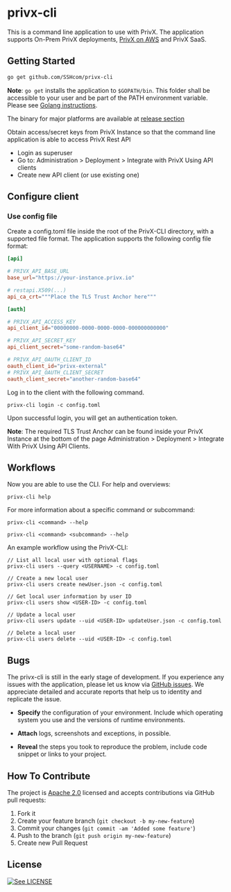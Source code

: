 # privx-cli

This is a command line application to use with PrivX. The application supports On-Prem PrivX deployments, [PrivX on AWS](https://github.com/SSHcom/privx-on-aws) and PrivX SaaS.

## Getting Started

```bash
go get github.com/SSHcom/privx-cli
```

**Note**: `go get` installs the application to `$GOPATH/bin`. This folder shall be accessible to your user and be part of the PATH environment variable. Please see [Golang instructions](https://golang.org/doc/gopath_code.html#GOPATH).

The binary for major platforms are available at [release section](https://github.com/SSHcom/privx-cli/releases)


Obtain access/secret keys from PrivX Instance so that the command line application is able to access PrivX Rest API
* Login as superuser
* Go to: Administration > Deployment > Integrate with PrivX Using API clients
* Create new API client (or use existing one)

<!-- Alternatively, you can use api client on behalf of existing user using its credentials.

```
usage: privx-cli [options] <command> <subcommand> [<subcommand> ...] [parameters]
To see help text, you can run:

  privx-cli help
  privx-cli <command> help
  privx-cli <command> <subcommand> help
``` -->

## Configure client

<!-- It is mandatory to define HTTPS address to PrivX API (e.g. https://example.privx.io)

```bash
# with command line flag
privx-cli -c https://example.privx.io

# with environment variable(s)
export PRIVX_API_BASE_URL=https://example.privx.io
privx-cli
```

### Use user credentials

```bash
# with command line flag
privx-cli --access superuser --secret xhaSgasAU...As

# with environment variable(s)
export PRIVX_API_ACCESS_KEY=superuser
export PRIVX_API_SECRET_KEY=xhaSgasAU...As
privx-cli
```

### Use api client credentials

```bash
# with environment variable(s)
export PRIVX_API_ACCESS_KEY=00000000-0000-0000-0000-000000000000
export PRIVX_API_SECRET_KEY=xhaSgasAU...As
export PRIVX_API_OAUTH_CLIENT_ID=privx-external
export PRIVX_API_OAUTH_CLIENT_SECRET=another-random-base64
privx-cli
``` -->

### Use config file

Create a config.toml file inside the root of the PrivX-CLI directory, with a supported file format.
The application supports the following config file format:

```conf
[api]

# PRIVX_API_BASE_URL
base_url="https://your-instance.privx.io"

# restapi.X509(...)
api_ca_crt="""Place the TLS Trust Anchor here"""

[auth]

# PRIVX_API_ACCESS_KEY
api_client_id="00000000-0000-0000-0000-000000000000"

# PRIVX_API_SECRET_KEY
api_client_secret="some-random-base64"

# PRIVX_API_OAUTH_CLIENT_ID
oauth_client_id="privx-external"
# PRIVX_API_OAUTH_CLIENT_SECRET
oauth_client_secret="another-random-base64"
```

Log in to the client with the following command.

```
privx-cli login -c config.toml
```

Upon successful login, you will get an authentication token.

**Note**: The required TLS Trust Anchor can be found inside your PrivX Instance at the bottom of the page Administration > Deployment > Integrate With PrivX Using API Clients.

## Workflows

Now you are able to use the CLI. For help and overviews:

`privx-cli help`

For more information about a specific command or subcommand:

```
privx-cli <command> --help

privx-cli <command> <subcommand> --help
```

An example workflow using the PrivX-CLI:

```
// List all local user with optional flags
privx-cli users --query <USERNAME> -c config.toml

// Create a new local user
privx-cli users create newUser.json -c config.toml

// Get local user information by user ID
privx-cli users show <USER-ID> -c config.toml

// Update a local user
privx-cli users update --uid <USER-ID> updateUser.json -c config.toml

// Delete a local user
privx-cli users delete --uid <USER-ID> -c config.toml
```

<!-- Note, each invocation of privx-cli causes a new authentication request using supplied credentials. It becomes inefficient if sequence of commands needs to be executed. It is possible to login once using any of supported methods and then reuse same access token

```bash
#!/bin/bash
export PRIVX_API_BASE_URL=https://example.privx.io
export PRIVX_API_SECRET_KEY=$(privx-cli --access superuser --secret xhaSgasAU...As)

privx-cli roles
...
``` -->


## Bugs

The privx-cli is still in the early stage of development.
If you experience any issues with the application, please let us know via [GitHub issues](https://github.com/SSHcom/privx-cli/issues). We appreciate detailed and accurate reports that help us to identity and replicate the issue.

* **Specify** the configuration of your environment. Include which operating system you use and the versions of runtime environments.

* **Attach** logs, screenshots and exceptions, in possible.

* **Reveal** the steps you took to reproduce the problem, include code snippet or links to your project.


## How To Contribute

The project is [Apache 2.0](LICENSE) licensed and accepts contributions via GitHub pull requests:

1. Fork it
2. Create your feature branch (`git checkout -b my-new-feature`)
3. Commit your changes (`git commit -am 'Added some feature'`)
4. Push to the branch (`git push origin my-new-feature`)
5. Create new Pull Request


## License

[![See LICENSE](https://img.shields.io/github/license/SSHcom/privx-cli.svg?style=for-the-badge)](LICENSE)
